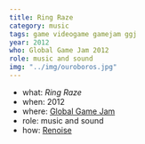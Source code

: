 ```yaml
---
title: Ring Raze
category: music
tags: game videogame gamejam ggj
year: 2012
who: Global Game Jam 2012
role: music and sound
img: "../img/ouroboros.jpg"
---
```

* what: _Ring Raze_
* when: 2012
* where: [Global Game Jam](https://globalgamejam.org)
* role: music and sound
* how: [Renoise](https://renoise.com)
